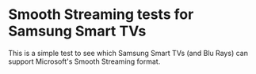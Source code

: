 # Smooth Streaming tests for Samsung Smart TVs
This is a simple test to see which Samsung Smart TVs (and Blu Rays) can support Microsoft's Smooth Streaming format.